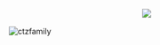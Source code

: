 <p align="center">
<img src="https://readme-typing-svg.herokuapp.com?color=1C71FA&width=420&lines=A+TelegramBot+Developer+From+TamilNadu%E2%9C%8C%EF%B8%8F;Working+In+XFORCE+Network%E2%9D%A4%EF%B8%8F">
</p>

<p>&nbsp;<img align="center" src="https://github-readme-stats.vercel.app/api?username=ctzfamily&show_icons=true&theme=tokyonight&locale=en" alt="ctzfamily" /></p>

